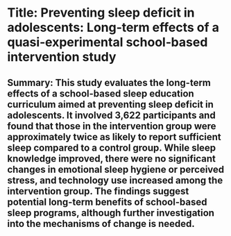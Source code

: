 # Title: Preventing sleep deficit in adolescents: Long‐term effects of a quasi‐experimental school‐based intervention study

## Summary: This study evaluates the long-term effects of a school-based sleep education curriculum aimed at preventing sleep deficit in adolescents. It involved 3,622 participants and found that those in the intervention group were approximately twice as likely to report sufficient sleep compared to a control group. While sleep knowledge improved, there were no significant changes in emotional sleep hygiene or perceived stress, and technology use increased among the intervention group. The findings suggest potential long-term benefits of school-based sleep programs, although further investigation into the mechanisms of change is needed.